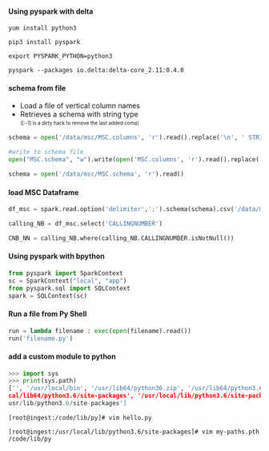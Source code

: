 #### Using pyspark with delta



```shell
yum install python3

pip3 install pyspark

export PYSPARK_PYTHON=python3

pyspark --packages io.delta:delta-core_2.11:0.4.0
```

#### schema from file

- Load a file of vertical column names 
- Retrieves a schema with string type<br>
<sub><sup>([:-1] is a dirty hack to remove the last added coma)</sub></sup>

```python
schema = open('/data/msc/MSC.columns', 'r').read().replace('\n', ' STRING,')[:-1]

#write to schema file
open("MSC.schema", "w").write(open('MSC.columns', 'r').read().replace('\n', ' String,')[:-1])

schema = open('/data/msc/MSC.schema', 'r').read()
```
#### load MSC Dataframe

```python
df_msc = spark.read.option('delimiter',';').schema(schema).csv('/data/msc/HUA_DWH-081019-200000.csv')

calling_NB = df_msc.select('CALLINGNUMBER')

CNB_NN = calling_NB.where(calling_NB.CALLINGNUMBER.isNotNull())
```

#### Using pyspark with bpython

```python
from pyspark import SparkContext
sc = SparkContext("local", "app")
from pyspark.sql import SQLContext
spark = SQLContext(sc)
```

#### Run a file from Py Shell

```python
run = lambda filename : exec(open(filename).read())
run('filename.py')
```

#### add a custom module to python

```python
>>> import sys
>>> print(sys.path)
['', '/usr/local/bin', '/usr/lib64/python36.zip', '/usr/lib64/python3.6', '/usr/lib64/python3.6/lib-dynload', '/usr/lo
cal/lib64/python3.6/site-packages', '/usr/local/lib/python3.6/site-packages', '/usr/lib64/python3.6/site-packages', '/
usr/lib/python3.6/site-packages']
```

```shell
[root@ingest:/code/lib/py]# vim hello.py

[root@ingest:/usr/local/lib/python3.6/site-packages]# vim my-paths.pth
/code/lib/py
```

```
